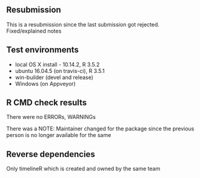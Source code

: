 ## Resubmission

This is a resubmission since the last submission got rejected. Fixed/explained notes

## Test environments
* local OS X install - 10.14.2, R 3.5.2
* ubuntu 16.04.5 (on travis-ci), R 3.5.1
* win-builder (devel and release)
* Windows (on Appveyor)

## R CMD check results

There were no ERRORs, WARNINGs

There was a NOTE:
Maintainer changed for the package since the previous person is no longer available for the same

## Reverse dependencies

Only timelineR which is created and owned by the same team

 
